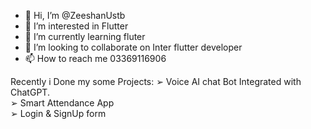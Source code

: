 - 👋 Hi, I’m @ZeeshanUstb
- 👀 I’m interested in Flutter
- 🌱 I’m currently learning fluter
- 💞️ I’m looking to collaborate on Inter flutter developer
- 📫 How to reach me 03369116906


Recently i Done my some Projects:
➢ Voice AI chat Bot Integrated with ChatGPT.  
➢ Smart Attendance App      
➢ Login & SignUp form 


